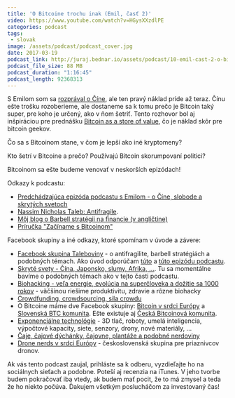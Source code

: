 ```yaml
---
title: 'O Bitcoine trochu inak (Emil, časť 2)'
video: https://www.youtube.com/watch?v=HGysXXzdlPE
categories: podcast
tags:
 - slovak
image: /assets/podcast/podcast_cover.jpg
date: 2017-03-19
podcast_link: http://juraj.bednar.io/assets/podcast/10-emil-cast-2-o-bitcoine-trochu-inak.mp3
podcast_file_size: 88 MB
podcast_duration: "1:16:45"
podcast_length: 92368313
---
```


S Emilom som sa [rozprával o Číne](https://juraj.bednar.io/podcast/2017/02/25/emil-cast-1-cina-cestovanie-sloboda-skryte-svety/), ale ten pravý náklad príde až teraz. Čínu ešte trošku rozoberieme, ale dostaneme sa k tomu prečo je Bitcoin taký super, pre koho je určený, ako v ňom šetriť. Tento rozhovor bol aj inšpiráciou pre prednášku [Bitcoin as a store of value](https://juraj.bednar.io/talk/2017/03/18/bitcoin-as-a-store-of-value/), čo je náklad skôr pre bitcoin geekov.

<!--more-->

Čo sa s Bitcoinom stane, v čom je lepší ako iné kryptomeny?

Kto šetrí v Bitcoine a prečo? Používajú Bitcoin skorumpovaní politici?

Bitcoinom sa ešte budeme venovať v neskorších epizódach!

Odkazy k podcastu:

 * [Predchádzajúca epizóda podcastu s Emilom - o Číne, slobode a skrytých svetoch](https://juraj.bednar.io/podcast/2017/02/25/emil-cast-1-cina-cestovanie-sloboda-skryte-svety/)
 * [Nassim Nicholas Taleb: Antifragile](https://www.martinus.sk/?uItem=206175).
 * [Môj blog o Barbell stratégii na financie (v angličtine)](https://juraj.bednar.io/blog/2016/09/06/barbell-strategy-for-investment/)
 * [Príručka "Začíname s Bitcoinom"](https://docs.google.com/document/d/1ytBJuRHUQTzXMKni9-tJMPvz0CJi6LghrdYC7ssBezA/edit?usp=sharing)


Facebook skupiny a iné odkazy, ktoré spomínam v úvode a závere:

 * [Facebook skupina Taleboviny](https://www.facebook.com/groups/1156112114478175/) - o antifragilite, barbell stratégiách a podobných témach. Ako úvod odporúčam [túto](https://juraj.bednar.io/podcast/2017/01/27/antifragilita-a-decentralizacia/) a [túto epizódu podcastu](https://juraj.bednar.io/podcast/2017/03/07/barbell-strategia-pre-investicie/).
 * [Skryté svety - Čína, Japonsko, slumy, Afrika, ...](https://www.facebook.com/groups/675275682642480/). Tu sa momentálne bavíme o podobných témach ako v tejto časti podcastu.
 * [Biohacking - veľa energie, evolúcia na superčloveka a dožitie sa 1000 rokov](https://www.facebook.com/groups/555837574564696/) - väčšinou riešime produktivitu, zdravie a rôzne biohacky
 * [Crowdfunding, crowdsourcing, sila crowdu](https://www.facebook.com/groups/217530805318863/)
 * O Bitcoine máme dve Facebook skupiny: [Bitcoin v srdci Európy](https://www.facebook.com/groups/455323634541502/) a [Slovenská BTC komunita](https://www.facebook.com/groups/1876810492565676/). Ešte existuje aj [Česká Bitcoinová komunita](https://www.facebook.com/groups/bitcoincz/).
 * [Exponenciálne technológie](https://www.facebook.com/groups/242658132854230) - 3D tlač, roboty, umelá inteligencia, výpočtové kapacity, siete, senzory, drony, nové materiály, ...
 * [Čaje, čajové dýchánky, čajovne, plantáže a podobné nerdoviny](https://www.facebook.com/groups/540470942788749/)
 * [Drone nerds v srdci Európy](https://www.facebook.com/groups/349203725281093/) - československá skupina pre priaznivcov dronov.

 
Ak vás tento podcast zaujal, prihláste sa k odberu, vyzdieľajte ho na sociálnych sieťach a podobne. Poteší aj recenzia na iTunes. V jeho tvorbe budem pokračovať iba vtedy, ak budem mať pocit, že to má zmysel a teda že ho niekto počúva. Ďakujem všetkým poslucháčom za investovaný čas!


